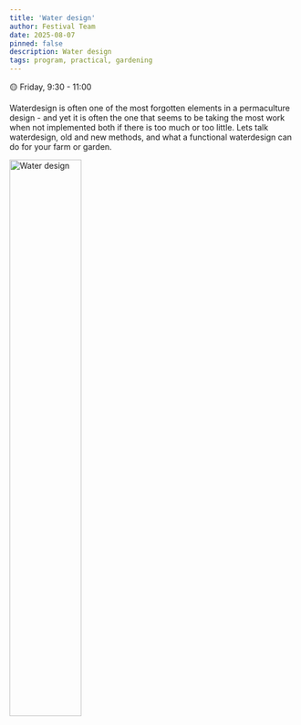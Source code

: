 ```yaml
---
title: 'Water design'
author: Festival Team
date: 2025-08-07
pinned: false
description: Water design
tags: program, practical, gardening
---
```


<script>
    import Image from  '$lib/Image.svelte'
</script>

🟡 Friday, 9:30 - 11:00

Waterdesign is often one of the most forgotten elements in a permaculture design - and yet it is often the one that seems to be taking the most work when not implemented both if there is too much or too little. Lets talk waterdesign, old and new methods, and what a functional waterdesign can do for your farm or garden.

<Image 
  src='program/practical-gardening/5-water-design.png'
  caption='Water design'
  alt='Water design'
  width='50%'/> 